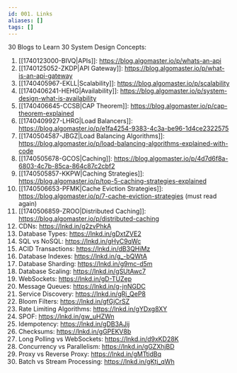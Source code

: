 ```yaml
---
id: 001. Links
aliases: []
tags: []
---
```

30 Blogs to Learn 30 System Design Concepts:

1. [[1740123000-BIVQ|APIs]]: <https://blog.algomaster.io/p/whats-an-api>
2. [[1740125052-ZKDP|API Gateway]]: <https://blog.algomaster.io/p/what-is-an-api-gateway>
3. [[1740405967-EKLL|Scalability]]: <https://blog.algomaster.io/p/scalability>
4. [[1740406241-HEHG|Availability]]: <https://blog.algomaster.io/p/system-design-what-is-availability>
5. [[1740406645-CCSB|CAP Theorem]]: <https://blog.algomaster.io/p/cap-theorem-explained>
6. [[1740409927-LHRG|Load Balancers]]: <https://blog.algomaster.io/p/e1fa4254-9383-4c3a-be96-1d4ce2322575>
7. [[1740504587-JBGZ|Load Balancing Algorithms]]: <https://blog.algomaster.io/p/load-balancing-algorithms-explained-with-code>
8. [[1740505678-GCOS|Caching]]: <https://blog.algomaster.io/p/4d7d6f8a-6803-4c7b-85ca-864c87c2cbf2>
9. [[1740505857-KKPW|Caching Strategies]]: <https://blog.algomaster.io/p/top-5-caching-strategies-explained>
10. [[1740506653-PFMK|Cache Eviction Strategies]]: <https://blog.algomaster.io/p/7-cache-eviction-strategies> (must read again)
11. [[1740506859-ZROO|Distributed Caching]]: <https://blog.algomaster.io/p/distributed-caching>
12. CDNs: https://lnkd.in/g2zvPhkA
13. Database Types: https://lnkd.in/gDxtZVE2
14. SQL vs NoSQL: https://lnkd.in/gHyC9qWc
15. ACID Transactions: https://lnkd.in/dB3QHiMz
16. Database Indexes: https://lnkd.in/g_-bQWtA
17. Database Sharding: https://lnkd.in/g9mc-d5m
18. Database Scaling: https://lnkd.in/gSUtAwc7
19. WebSockets: https://lnkd.in/gD-TUZep
20. Message Queues: https://lnkd.in/g-jnNGDC
21. Service Discovery: https://lnkd.in/gRj_QeP8
22. Bloom Filters: https://lnkd.in/gfGjCrSZ
23. Rate Limiting Algorithms: https://lnkd.in/gYDxg8XY
24. SPOF: https://lnkd.in/gw_uHZWn
25. Idempotency: https://lnkd.in/gDB3AJij
26. Checksums: https://lnkd.in/gGPEKV8b
27. Long Polling vs WebSockets: https://lnkd.in/d9xKD28K
28. Concurrency vs Parallelism: https://lnkd.in/gGZXhjBD
29. Proxy vs Reverse Proxy: https://lnkd.in/gMTtidBq
30. Batch vs Stream Processing: https://lnkd.in/gKtj_qWh
